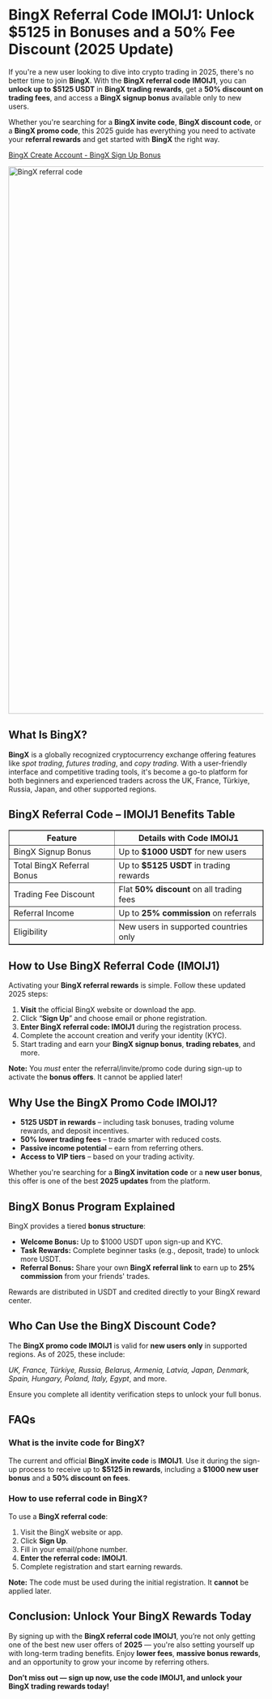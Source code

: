 <h1>BingX Referral Code IMOIJ1: Unlock $5125 in Bonuses and a 50% Fee Discount (2025 Update)</h1>
<p>If you're a new user looking to dive into crypto trading in 2025, there's no better time to join <strong>BingX</strong>. With the <strong>BingX referral code</strong> <strong>IMOIJ1</strong>, you can <strong>unlock up to $5125 USDT</strong> in <strong>BingX trading rewards</strong>, get a <strong>50% discount on trading fees</strong>, and access a <strong>BingX signup bonus</strong> available only to new users.</p>
<p>Whether you're searching for a <strong>BingX invite code</strong>, <strong>BingX discount code</strong>, or a <strong>BingX promo code</strong>, this 2025 guide has everything you need to activate your <strong>referral rewards</strong> and get started with <strong>BingX</strong> the right way.</p>

<p><a href="https://bingx.com/invite/IMOIJ1" target="_blank">BingX Create Account - BingX Sign Up Bonus</a></p>

<img src="https://images.mirror-media.xyz/publication-images/L0pN9m2lR871fPTwQqmX1.png" alt="BingX referral code" width="1080">

<h2>What Is BingX?</h2>
<p><strong>BingX</strong> is a globally recognized cryptocurrency exchange offering features like <em>spot trading</em>, <em>futures trading</em>, and <em>copy trading</em>. With a user-friendly interface and competitive trading tools, it's become a go-to platform for both beginners and experienced traders across the UK, France, Türkiye, Russia, Japan, and other supported regions.</p>
<h2>BingX Referral Code – IMOIJ1 Benefits Table</h2>
<table border="1" cellpadding="8" cellspacing="0">
<thead>
<tr><th>Feature</th><th>Details with Code IMOIJ1</th></tr>
</thead>
<tbody>
<tr><td>BingX Signup Bonus</td><td>Up to <strong>$1000 USDT</strong> for new users</td></tr>
<tr><td>Total BingX Referral Bonus</td><td>Up to <strong>$5125 USDT</strong> in trading rewards</td></tr>
<tr><td>Trading Fee Discount</td><td>Flat <strong>50% discount</strong> on all trading fees</td></tr>
<tr><td>Referral Income</td><td>Up to <strong>25% commission</strong> on referrals</td></tr>
<tr><td>Eligibility</td><td>New users in supported countries only</td></tr>
</tbody>
</table>
<h2>How to Use BingX Referral Code (IMOIJ1)</h2>
<p>Activating your <strong>BingX referral rewards</strong> is simple. Follow these updated 2025 steps:</p>
<ol>
<li><strong>Visit</strong> the official BingX website or download the app.</li>
<li>Click “<strong>Sign Up</strong>” and choose email or phone registration.</li>
<li><strong>Enter BingX referral code: IMOIJ1</strong> during the registration process.</li>
<li>Complete the account creation and verify your identity (KYC).</li>
<li>Start trading and earn your <strong>BingX signup bonus</strong>, <strong>trading rebates</strong>, and more.</li>
</ol>
<p><strong>Note:</strong> You <em>must</em> enter the referral/invite/promo code during sign-up to activate the <strong>bonus offers</strong>. It cannot be applied later!</p>
<h2>Why Use the BingX Promo Code IMOIJ1?</h2>
<ul>
<li><strong>5125 USDT in rewards</strong> – including task bonuses, trading volume rewards, and deposit incentives.</li>
<li><strong>50% lower trading fees</strong> – trade smarter with reduced costs.</li>
<li><strong>Passive income potential</strong> – earn from referring others.</li>
<li><strong>Access to VIP tiers</strong> – based on your trading activity.</li>
</ul>
<p>Whether you're searching for a <strong>BingX invitation code</strong> or a <strong>new user bonus</strong>, this offer is one of the best <strong>2025 updates</strong> from the platform.</p>
<h2>BingX Bonus Program Explained</h2>
<p>BingX provides a tiered <strong>bonus structure</strong>:</p>
<ul>
<li><strong>Welcome Bonus:</strong> Up to $1000 USDT upon sign-up and KYC.</li>
<li><strong>Task Rewards:</strong> Complete beginner tasks (e.g., deposit, trade) to unlock more USDT.</li>
<li><strong>Referral Bonus:</strong> Share your own <strong>BingX referral link</strong> to earn up to <strong>25% commission</strong> from your friends' trades.</li>
</ul>
<p>Rewards are distributed in USDT and credited directly to your BingX reward center.</p>
<h2>Who Can Use the BingX Discount Code?</h2>
<p>The <strong>BingX promo code IMOIJ1</strong> is valid for <strong>new users only</strong> in supported regions. As of 2025, these include:</p>
<p><em>UK, France, Türkiye, Russia, Belarus, Armenia, Latvia, Japan, Denmark, Spain, Hungary, Poland, Italy, Egypt</em>, and more.</p>
<p>Ensure you complete all identity verification steps to unlock your full bonus.</p>
<h2>FAQs</h2>
<h3>What is the invite code for BingX?</h3>
<p>The current and official <strong>BingX invite code</strong> is <strong>IMOIJ1</strong>. Use it during the sign-up process to receive up to <strong>$5125 in rewards</strong>, including a <strong>$1000 new user bonus</strong> and a <strong>50% discount on fees</strong>.</p>
<h3>How to use referral code in BingX?</h3>
<p>To use a <strong>BingX referral code</strong>:</p>
<ol>
<li>Visit the BingX website or app.</li>
<li>Click <strong>Sign Up</strong>.</li>
<li>Fill in your email/phone number.</li>
<li><strong>Enter the referral code: IMOIJ1</strong>.</li>
<li>Complete registration and start earning rewards.</li>
</ol>
<p><strong>Note:</strong> The code must be used during the initial registration. It <strong>cannot</strong> be applied later.</p>
<h2>Conclusion: Unlock Your BingX Rewards Today</h2>
<p>By signing up with the <strong>BingX referral code IMOIJ1</strong>, you’re not only getting one of the best new user offers of <strong>2025</strong> — you're also setting yourself up with long-term trading benefits. Enjoy <strong>lower fees</strong>, <strong>massive bonus rewards</strong>, and an opportunity to grow your income by referring others.</p>
<p><strong>Don’t miss out — sign up now, use the code IMOIJ1, and unlock your BingX trading rewards today!</strong></p>
</body>
</html>
